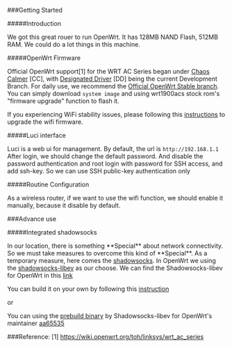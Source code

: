 ###Getting Started

#####Introduction

We got this great rouer to run OpenWrt. It has 128MB NAND Flash, 512MB RAM. We could do a lot things in this machine.

#####OpenWrt Firmware

Official OpenWrt support[1] for the WRT AC Series began under [Chaos Calmer](https://wiki.openwrt.org/toh/linksys/wrt1x00ac_series#stable1) [CC], with [Designated Driver](https://wiki.openwrt.org/toh/linksys/wrt1x00ac_series#development) [DD] being the current Development Branch. 
For daily use, we recommend the [Official OpenWrt Stable branch](https://wiki.openwrt.org/toh/linksys/wrt1x00ac_series#stable1). 
You can simply download `system image` and using wrt1900acs stock rom's "firmware upgrade" function to flash it.   

If you experiencing WiFi stability issues, please following this [instructions](https://wiki.openwrt.org/toh/linksys/wrt1x00ac_series#w8864_mwlwifi) to upgrade the wifi firmware.   

#####Luci interface

Luci is a web ui for management. By default, the url is `http://192.168.1.1`   
After login, we should change the default password. And disable the password authentication and root login with password for SSH access, and add ssh-key. So we can use SSH public-key authentication only   

#####Routine Configuration

As a wireless router, if we want to use the wifi function, we should enable it manually, because it disable by default.

###Advance use   

#####Integrated shadowsocks

In our location, there is something \*\*Special\*\* about network connectivity. So we must take measures to overcome this kind of \*\*Special\*\*. As a temporary measure, here comes the [shadowsocks](https://github.com/shadowsocks/shadowsocks). In OpenWrt we using the [shadowsocks-libev](https://github.com/shadowsocks/shadowsocks-libev) as our choose. We can find the Shadowsocks-libev for OpenWrt in this [link](https://github.com/shadowsocks/openwrt-shadowsocks)

You can build it on your own by following this [instruction](https://github.com/shadowsocks/openwrt-shadowsocks)   

or   

You can using the [prebuild binary](https://bintray.com/aa65535/opkg/shadowsocks-libev/) by Shadowsocks-libev for OpenWrt's maintainer [aa65535](https://github.com/aa65535)    


###Reference:
[1] https://wiki.openwrt.org/toh/linksys/wrt_ac_series
